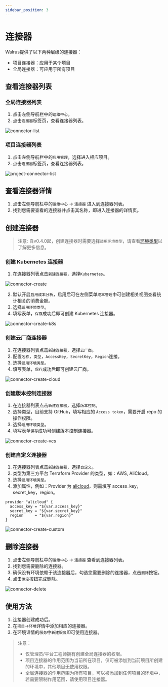 ```yaml
---
sidebar_position: 3
---
```


# 连接器

Walrus提供了以下两种层级的连接器：

- 项目连接器：应用于某个项目
- 全局连接器：可应用于所有项目
## 查看连接器列表

### 全局连接器列表

1. 点击左侧导航栏中的`运维中心`。
2. 点击`连接器`标签页，查看连接器列表。

![connector-list](/img/v0.4.0/opration/connector/op-conn-list.png)

### 项目连接器列表

1. 点击左侧导航栏中的`应用管理`，选择进入相应项目。
2. 点击`连接器`标签页，查看连接器列表。

![project-connector-list](/img/v0.4.0/application/project/app-proj-conn-list.png)

## 查看连接器详情

1. 点击左侧导航栏中的`运维中心` -> `连接器` 进入到连接器列表。
2. 找到您需要查看的连接器并点击其名称，即进入连接器的详情页。

## 创建连接器

> 注意:
> 自v0.4.0起，创建连接器时需要选择`适用环境类型`，请查看[环境类型](/application/environment#environment-type)以了解更多信息。

### 创建 Kubernetes 连接器

1. 在连接器列表点击`新建连接器`，选择`Kubernetes`。

![connector-create](/img/v0.4.0/quickstart/qs-add-connector.png)

2. 默认开启`启用成本分析`，启用后可在左侧菜单`成本管理`中可创建相关视图查看统计相关的消费金额。
3. 选择`适用环境类型`。
4. 填写表单，`保存`成功后即可创建 Kubernetes 连接器。
   
![connector-create-k8s](/img/v0.4.0/opration/connector/op-conn-create-k8s.png)

### 创建云厂商连接器

1. 在连接器列表点击`新建连接器`，选择`云厂商`。
2. 配置`名称`，`类型`，`AccessKey`，`SecretKey`，`Region`连接。
3. 选择`适用环境类型`。
4. 填写表单，`保存`成功后即可创建云厂商。

![connector-create-cloud](/img/v0.4.0/opration/connector/op-conn-create-cloud.png)

### 创建版本控制连接器

1. 在连接器列表点击`新建连接器`，选择`版本控制`。
2. 选择类型，目前支持 GitHub，填写相应的 `Access token`，需要开启 repo 的操作权限。
3. 选择`适用环境类型`。
4. 填写表单`保存`成功可创建版本控制连接器。

![connector-create-vcs](/img/v0.4.0/opration/connector/op-conn-create-vcs.png)

### 创建自定义连接器

1. 在连接器列表点击`新建连接器`，选择`自定义`。
2. 类型为第三方平台 Terraform Provider 的类型，如：AWS, AliCloud。
3. 选择`适用环境类型`。
4. 添加属性，例如：Provider 为 [alicloud](https://registry.terraform.io/providers/aliyun/alicloud/latest/docs)，则需填写 access_key，secret_key，region。

```
provider "alicloud" {
  access_key = "${var.access_key}"
  secret_key = "${var.secret_key}"
  region     = "${var.region}"
}
```

![connector-create-custom](/img/v0.4.0/opration/connector/op-conn-create-custom.png)
## 删除连接器

1. 点击左侧导航栏中的`运维中心` -> `连接器` 查看到连接器列表。
2. 找到您需要删除的连接器。
3. 确保没有环境依赖于该连接器后，勾选您需要删除的连接器，点击`删除`按钮。
5. 点击`确定`按钮完成删除。

![connector-delete](/img/v0.4.0/opration/connector/op-conn-del.png)

## 使用方法

1. 连接器创建成功后。
2. 在`项目`->`环境`详情中添加相应的连接器。
3. 在环境详情的`服务`中`新建服务`即可使用连接器。

> 注意：
> - 仅管理员/平台工程师拥有创建全局连接器的权限。
> - 项目连接器的作用范围为当前所在项目，仅可被添加到当前项目所创建的环境中，其他项目无使用权限。
> - 全局连接器的作用范围为所有项目，可以被添加到任何项目的环境中，若需要限制作用范围，请使用项目连接器。